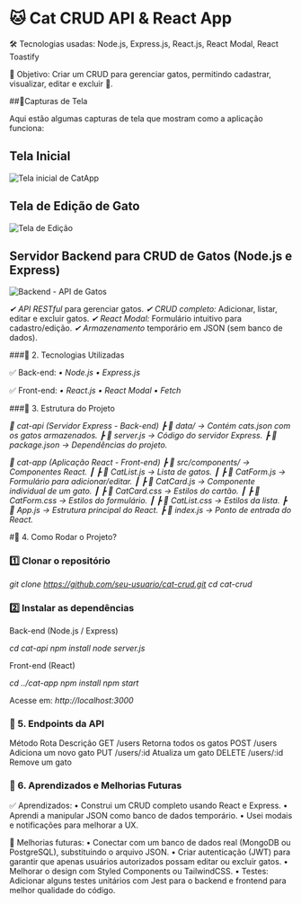 # 🐱 Cat CRUD API & React App

🛠 Tecnologias usadas: Node.js, Express.js, React.js, React Modal, React Toastify

📌 Objetivo: Criar um CRUD para gerenciar gatos, permitindo cadastrar, visualizar, editar e excluir 🐾.

##📌Capturas de Tela

Aqui estão algumas capturas de tela que mostram como a aplicação funciona:

## Tela Inicial

![Tela inicial de CatApp](public/images/cat-app-home.png)

## Tela de Edição de Gato

![Tela de Edição](public/images/edit.png)

## Servidor Backend para CRUD de Gatos (Node.js e Express)

![Backend - API de Gatos](public/images/backend-localhost4000.png)

*✔ API RESTful* para gerenciar gatos.
*✔ CRUD completo:* Adicionar, listar, editar e excluir gatos.
*✔ React Modal:* Formulário intuitivo para cadastro/edição.
*✔ Armazenamento* temporário em JSON (sem banco de dados).

###📌 2. Tecnologias Utilizadas

✅ Back-end:
	*•	Node.js*
	*•	Express.js*

✅ Front-end:
	*•	React.js*
	*•	React Modal*
	*•	Fetch*

###📌 3. Estrutura do Projeto

*📂 cat-api (Servidor Express - Back-end)*
*┣ 📂 data/ → Contém cats.json com os gatos armazenados.*
*┣ 📄 server.js → Código do servidor Express.*
*┣ 📄 package.json → Dependências do projeto.*

*📂 cat-app (Aplicação React - Front-end)*
*┣ 📂 src/components/ → Componentes React.*
*┃ ┣ 📄 CatList.js → Lista de gatos.*
*┃ ┣ 📄 CatForm.js → Formulário para adicionar/editar.*
*┃ ┣ 📄 CatCard.js → Componente individual de um gato.*
*┃ ┣ 📄 CatCard.css → Estilos do cartão.*
*┃ ┣ 📄 CatForm.css → Estilos do formulário.*
*┃ ┣ 📄 CatList.css → Estilos da lista.*
*┣ 📄 App.js → Estrutura principal do React.*
*┣ 📄 index.js → Ponto de entrada do React.*

#📌 4. Como Rodar o Projeto?

### 1️⃣ Clonar o repositório

*git clone https://github.com/seu-usuario/cat-crud.git*
*cd cat-crud*

### 2️⃣ Instalar as dependências

Back-end (Node.js / Express)

*cd cat-api*
*npm install*
*node server.js*

Front-end (React)

*cd ../cat-app*
*npm install*
*npm start*

Acesse em: *http://localhost:3000* 

### 📌 5. Endpoints da API

Método	Rota	Descrição
GET	/users	Retorna todos os gatos
POST	/users	Adiciona um novo gato
PUT	/users/:id	Atualiza um gato
DELETE	/users/:id	Remove um gato

### 📌 6. Aprendizados e Melhorias Futuras

 ✅ Aprendizados:
	•	Construi um CRUD completo usando React e Express.
	•	Aprendi a manipular JSON como banco de dados temporário.
	•	Usei modais e notificações para melhorar a UX.

📌 Melhorias futuras:
	•	Conectar com um banco de dados real (MongoDB ou PostgreSQL), substituindo o arquivo JSON.
	•	Criar autenticação (JWT) para garantir que apenas usuários autorizados possam editar ou excluir gatos.
	•	Melhorar o design com Styled Components ou TailwindCSS.
  •	Testes: Adicionar alguns testes unitários com Jest para o backend e frontend para melhor qualidade do código.
 
